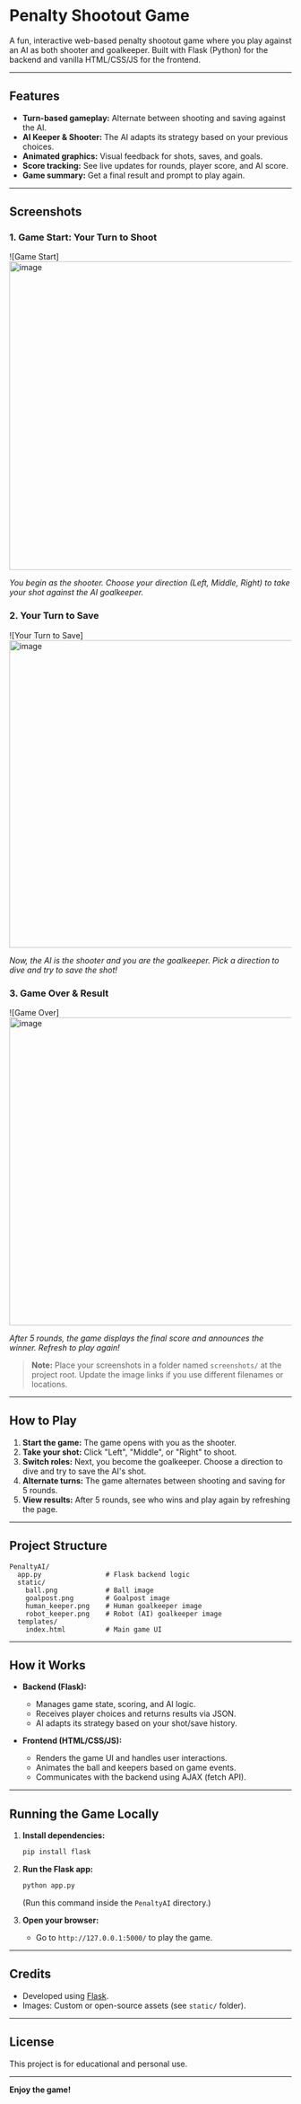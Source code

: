 # Penalty Shootout Game

A fun, interactive web-based penalty shootout game where you play against an AI as both shooter and goalkeeper. Built with Flask (Python) for the backend and vanilla HTML/CSS/JS for the frontend.

---

## Features

- **Turn-based gameplay:** Alternate between shooting and saving against the AI.
- **AI Keeper & Shooter:** The AI adapts its strategy based on your previous choices.
- **Animated graphics:** Visual feedback for shots, saves, and goals.
- **Score tracking:** See live updates for rounds, player score, and AI score.
- **Game summary:** Get a final result and prompt to play again.

---

## Screenshots

### 1. Game Start: Your Turn to Shoot
![Game Start]
<img width="979" height="550" alt="image" src="https://github.com/user-attachments/assets/703b36ef-08e4-46c7-965a-fdaeb9e4e3c7" />

*You begin as the shooter. Choose your direction (Left, Middle, Right) to take your shot against the AI goalkeeper.*

### 2. Your Turn to Save
![Your Turn to Save]
<img width="973" height="548" alt="image" src="https://github.com/user-attachments/assets/b6e67c70-ee65-4565-bce4-d699cda27919" />

*Now, the AI is the shooter and you are the goalkeeper. Pick a direction to dive and try to save the shot!*

### 3. Game Over & Result
![Game Over]
<img width="977" height="549" alt="image" src="https://github.com/user-attachments/assets/c7e3021f-9667-4c2d-bfb5-47fef6975a26" />

*After 5 rounds, the game displays the final score and announces the winner. Refresh to play again!*

> **Note:** Place your screenshots in a folder named `screenshots/` at the project root. Update the image links if you use different filenames or locations.

---

## How to Play

1. **Start the game:** The game opens with you as the shooter.
2. **Take your shot:** Click "Left", "Middle", or "Right" to shoot.
3. **Switch roles:** Next, you become the goalkeeper. Choose a direction to dive and try to save the AI's shot.
4. **Alternate turns:** The game alternates between shooting and saving for 5 rounds.
5. **View results:** After 5 rounds, see who wins and play again by refreshing the page.

---

## Project Structure

```
PenaltyAI/
  app.py                # Flask backend logic
  static/
    ball.png            # Ball image
    goalpost.png        # Goalpost image
    human_keeper.png    # Human goalkeeper image
    robot_keeper.png    # Robot (AI) goalkeeper image
  templates/
    index.html          # Main game UI
```

---

## How it Works

- **Backend (Flask):**
  - Manages game state, scoring, and AI logic.
  - Receives player choices and returns results via JSON.
  - AI adapts its strategy based on your shot/save history.

- **Frontend (HTML/CSS/JS):**
  - Renders the game UI and handles user interactions.
  - Animates the ball and keepers based on game events.
  - Communicates with the backend using AJAX (fetch API).

---

## Running the Game Locally

1. **Install dependencies:**
   ```bash
   pip install flask
   ```

2. **Run the Flask app:**
   ```bash
   python app.py
   ```
   (Run this command inside the `PenaltyAI` directory.)

3. **Open your browser:**
   - Go to `http://127.0.0.1:5000/` to play the game.

---

## Credits

- Developed using [Flask](https://flask.palletsprojects.com/).
- Images: Custom or open-source assets (see `static/` folder).

---

## License

This project is for educational and personal use.

---

**Enjoy the game!** 
